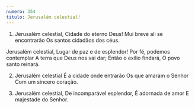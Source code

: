 ```yaml
---
numero: 354
titulo: Jerusalém celestial!
---
```

1. Jerusalém celestial,
Cidade do eterno Deus!
Mui breve ali se encontrarão
Os santos cidadãos dos céus.

Jerusalém celestial,
Lugar de paz e de esplendor!
Por fé, podemos contemplar
A terra que Deus nos vai dar;
Então o exílio findará,
O povo santo reinará.

2. Jerusalém celestial
É a cidade onde entrarão
Os que amaram o Senhor
Com um sincero coração.

3. Jerusalém celestial,
De incomparável esplendor,
É adornada de amor
E majestade do Senhor.

